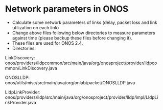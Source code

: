 # Network parameters in ONOS
- Calculate some network parameters of links (delay, packet loss and link utilization on each link)
- Change above files following below directories to measure parameters against time (please backup these files before changing it).
- These files are used for ONOS 2.4.
- Directories:

LinkDiscovery: onos/providers/lldpcommon/src/main/java/org/onosproject/provider/lldpcommon/LinkDiscovery.java

ONOSLLDP: onos/utils/misc/src/main/java/org/onlab/packet/ONOSLLDP.java

LldpLinkProvider: onos/providers/lldp/src/main/java/org/onosproject/provider/lldp/impl/LldpLinkProvider.java

